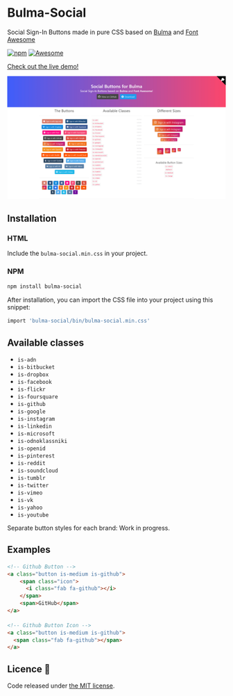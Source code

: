 # Bulma-Social

Social Sign-In Buttons made in pure CSS based on [Bulma](http://bulma.io/) and [Font Awesome](http://fortawesome.github.io/Font-Awesome/)

[![npm](https://img.shields.io/npm/v/bulma-social.svg)](https://npmjs.com/package/bulma-social)
[![Awesome](https://awesome.re/badge-flat2.svg)](https://awesome.re)

[Check out the live demo!](http://aldi.github.io/bulma-social)

![bulma-social-image](assets/images/bulma-social.png)

## Installation

### HTML

Include the `bulma-social.min.css` in your project.

### NPM

```sh
npm install bulma-social
```

After installation, you can import the CSS file into your project using this snippet:

```sh
import 'bulma-social/bin/bulma-social.min.css'
```

## Available classes

- `is-adn`
- `is-bitbucket`
- `is-dropbox`
- `is-facebook`
- `is-flickr`
- `is-foursquare`
- `is-github`
- `is-google`
- `is-instagram`
- `is-linkedin`
- `is-microsoft`
- `is-odnoklassniki`
- `is-openid`
- `is-pinterest`
- `is-reddit`
- `is-soundcloud`
- `is-tumblr`
- `is-twitter`
- `is-vimeo`
- `is-vk`
- `is-yahoo`
- `is-youtube`

 Separate button styles for each brand: Work in progress.

## Examples

```html
<!-- Github Button -->
<a class="button is-medium is-github">
    <span class="icon">
      <i class="fab fa-github"></i>
    </span>
    <span>GitHub</span>
</a>

<!-- Github Button Icon -->
<a class="button is-medium is-github">
  <span class="fab fa-github"></span>
</a>
```

## Licence 📜

Code released under [the MIT license](https://github.com/aldi/bulma-social/blob/master/LICENSE).
